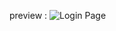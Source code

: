 
preview : 
![Login Page]([https://github.com/username/repository_name/blob/main/image.png](https://github.com/jeevanbabu7/React/blob/main/Login_form/Login.png?raw=true)https://github.com/jeevanbabu7/React/blob/main/Login_form/Login.png?raw=true)
